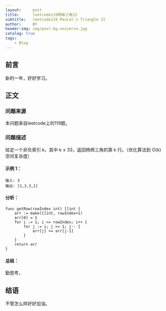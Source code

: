 ```yaml
---
layout:     post
title:      leetcode119杨辉三角II
subtitle:   leetcode119 Pascal's Triangle II
author:     BY
header-img: img/post-bg-universe.jpg
catalog: true
tags:
    - Blog
---
```



## 前言

新的一年，好好学习。

## 正文

### 问题来源

本问题来自leetcode上的119题。

### 问题描述

给定一个非负索引 k，其中 k ≤ 33，返回杨辉三角的第 k 行。（优化算法到 O(k) 空间复杂度）  

#### 示例 1：
```
输入: 3
输出: [1,3,3,1]
```

#### 分析：
```
func getRow(rowIndex int) []int {
    arr := make([]int, rowIndex+1)
    arr[0] = 1
    for i := 1; i <= rowIndex; i++ {
        for j := i; j >= 1; j-- {
            arr[j] += arr[j-1]
        }
    }
    return arr
}
```

#### 总结：
勤思考。  

## 结语
不管怎么样好好加油。
